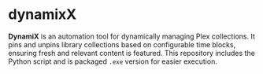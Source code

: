 # dynamixX
**DynamiX** is an automation tool for dynamically managing Plex collections. It pins and unpins library collections based on configurable time blocks, ensuring fresh and relevant content is featured. This repository includes the Python script and is packaged `.exe` version for easier execution.
